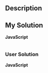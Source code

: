 # [](https://www.codewars.com/kata/)

## Description

## My Solution

**JavaScript**

```js

```

### User Solution

**JavaScript**

```js

```
